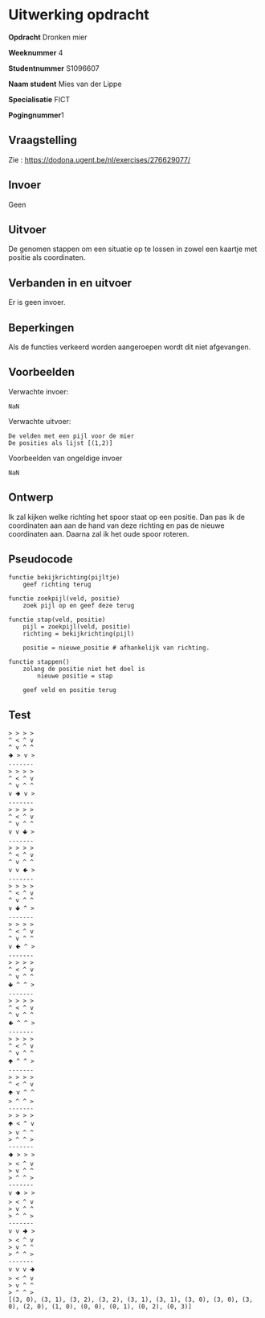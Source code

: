 # Uitwerking opdracht
**Opdracht** Dronken mier

**Weeknummer** 4

**Studentnummer** S1096607

**Naam student** Mies van der Lippe

**Specialisatie** FICT

**Pogingnummer**1

## Vraagstelling
Zie : https://dodona.ugent.be/nl/exercises/276629077/

## Invoer
Geen

## Uitvoer
De genomen stappen om een situatie op te lossen in zowel een kaartje met positie
als coordinaten.  

## Verbanden in en uitvoer
Er is geen invoer.    

## Beperkingen
Als de functies verkeerd worden aangeroepen wordt dit niet afgevangen.   

## Voorbeelden
Verwachte invoer:
```
NaN
```
Verwachte uitvoer:
```
De velden met een pijl voor de mier
De posities als lijst [(1,2)]
```
Voorbeelden van ongeldige invoer
```
NaN
```

## Ontwerp
Ik zal kijken welke richting het spoor staat op een positie. Dan pas ik de 
coordinaten aan aan de hand van deze richting en pas de nieuwe coordinaten aan.
Daarna zal ik het oude spoor roteren.     

## Pseudocode
```
functie bekijkrichting(pijltje)
    geef richting terug

functie zoekpijl(veld, positie)
    zoek pijl op en geef deze terug

functie stap(veld, positie)
    pijl = zoekpijl(veld, positie)
    richting = bekijkrichting(pijl)
    
    positie = nieuwe_positie # afhankelijk van richting. 
    
functie stappen()
    zolang de positie niet het doel is 
        nieuwe positie = stap
        
    geef veld en positie terug

```

## Test
```
> > > >
^ < ^ v
^ v ^ ^
🢂 > v >
-------
> > > >
^ < ^ v
^ v ^ ^
v 🢂 v >
-------
> > > >
^ < ^ v
^ v ^ ^
v v 🢃 >
-------
> > > >
^ < ^ v
^ v ^ ^
v v 🢀 >
-------
> > > >
^ < ^ v
^ v ^ ^
v 🢃 ^ >
-------
> > > >
^ < ^ v
^ v ^ ^
v 🢀 ^ >
-------
> > > >
^ < ^ v
^ v ^ ^
🢃 ^ ^ >
-------
> > > >
^ < ^ v
^ v ^ ^
🢀 ^ ^ >
-------
> > > >
^ < ^ v
^ v ^ ^
🢁 ^ ^ >
-------
> > > >
^ < ^ v
🢁 v ^ ^
> ^ ^ >
-------
> > > >
🢁 < ^ v
> v ^ ^
> ^ ^ >
-------
🢂 > > >
> < ^ v
> v ^ ^
> ^ ^ >
-------
v 🢂 > >
> < ^ v
> v ^ ^
> ^ ^ >
-------
v v 🢂 >
> < ^ v
> v ^ ^
> ^ ^ >
-------
v v v 🢂
> < ^ v
> v ^ ^
> ^ ^ >
[(3, 0), (3, 1), (3, 2), (3, 2), (3, 1), (3, 1), (3, 0), (3, 0), (3, 0), (2, 0), (1, 0), (0, 0), (0, 1), (0, 2), (0, 3)]
```